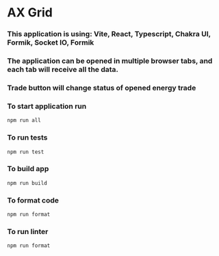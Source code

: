 # AX Grid

### This application is using: Vite, React, Typescript, Chakra UI, Formik, Socket IO, Formik

### The application can be opened in multiple browser tabs, and each tab will receive all the data.

### Trade button will change status of opened energy trade

### To start application run
`
npm run all
`

### To run tests
`
npm run test
`

### To build app
`
npm run build
`

### To format code
`
npm run format
`

### To run linter
`
npm run format
`
